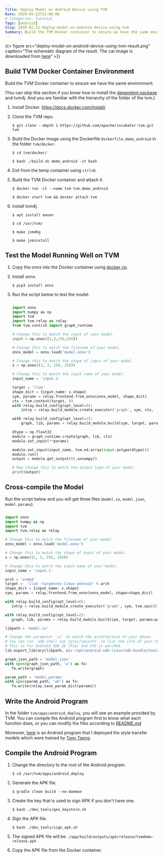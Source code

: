 ```yaml
---
Title: Deploy Model on Android Device using TVM
Date: 2020-02-22T21:00:00
# Categories: Tutorial
Tags: [android]
Slug: 2020-02-22-deploy-model-on-android-device-using-tvm
Summary: Build the TVM Docker container to ensure we have the same environment.
---
```


{{< figure src="deploy-model-on-android-device-using-tvm-result.png" caption="The schematic diagram of the result. The cat image is downloaded from [here](https://raw.githubusercontent.com/dmlc/mxnet.js/master/data/cat.png?raw=true)" >}}

## Build TVM Docker Container Environment

Build the TVM Docker container to ensure we have the same environment.

(You can skip this section if you know how to install the
[dependent package](https://github.com/apache/incubator-tvm/blob/master/docker/Dockerfile.demo_android)
and tvm4j. And you are familiar with the hierarchy of the folder of the tvm.)

1. Install Docker. https://docs.docker.com/install/

2. Clone the TVM repo.

   `$ git clone --depth 1 https://github.com/apache/incubator-tvm.git tvm`

3. Build the Docker image using the Dockerfile ``Dockerfile.demo_android`` in
   the folder ``tvm/docker``.

   `$ cd tvm/docker/`

   `$ bash ./build.sh demo_android -it bash`

4. Exit from the temp container using ``ctrl+D``.

5. Build the TVM Docker container and attach it.

   `$ docker run -it --name tvm tvm.demo_android`

   `$ docker start tvm && docker attach tvm`

6. Install tvm4j.

   `$ apt install maven`

   `$ cd /usr/tvm/`

   `$ make jvmdkg`

   `$ make jvminstall`

## Test the Model Running Well on TVM

1. Copy the onnx into the Docker container using
   [docker cp](https://docs.docker.com/engine/reference/commandline/cp/).

2. Install onnx.

   `$ pip3 install onnx`

3. Run the script below to test the model.

   ```python

   import onnx
   import numpy as np
   import tvm
   import tvm.relay as relay
   from tvm.contrib import graph_runtime

   # Change this to match the input of your model.
   input = np.ones([1,3,256,256])

   # Change this to match the filename of your model.
   onnx_model = onnx.load('model.onnx')

   # Change this to match the shape of input of your model.
   x = np.ones((1, 3, 256, 256))

   # Change this to match the input name of your model.
   input_name = 'input.1'

   target = 'llvm'
   shape_dict = {input_name: x.shape}
   sym, params = relay.frontend.from_onnx(onnx_model, shape_dict)
   ctx = tvm.context(target, 0)
   with relay.build_config(opt_level=0):
       intrp = relay.build_module.create_executor('graph', sym, ctx,  target)

   with relay.build_config(opt_level=2):
       graph, lib, params = relay.build_module.build(sym, target, params=params)

   dtype = np.float32
   module = graph_runtime.create(graph, lib, ctx)
   module.set_input(**params)

   module.set_input(input_name, tvm.nd.array(input.astype(dtype)))
   module.run()
   output = module.get_output(0).asnumpy()

   # May change this to match the output type of your model.
   print(output)
   ```

## Cross-compile the Model

Run the script below and you will get three files
(``model.so``, ``model.json``, ``model.params``).

   ```python

   import onnx
   import numpy as np
   import tvm
   import tvm.relay as relay

   # Change this to match the filename of your model.
   onnx_model = onnx.load('model.onnx')

   # Change this to match the shape of input of your model.
   x = np.ones((1, 3, 256, 256))

   # Change this to match the input name of your model.
   input_name = 'input.1'

   arch = 'arm64'
   target =  'llvm -target=%s-linux-android' % arch
   shape_dict = {input_name: x.shape}
   sym, params = relay.frontend.from_onnx(onnx_model, shape=shape_dict)

   with relay.build_config(opt_level=0):
      intrp = relay.build_module.create_executor('graph', sym, tvm.cpu(0), target)

   with relay.build_config(opt_level=2):
      graph, lib, params = relay.build_module.build(sym, target, params=params)

   libpath = 'model.so'

   # Change the parameter `cc` to match the architecture of your phone.
   # You can run `adb shell cat /proc/cpuinfo` to list the info of your CPU.
   # This is for Android SDK 28 (Pie) and CPU is aarch64.
   lib.export_library(libpath, cc='/opt/android-sdk-linux/ndk-bundle/toolchains/llvm/prebuilt/linux-x86_64/bin/aarch64-linux-android28-clang')

   graph_json_path = 'model.json'
   with open(graph_json_path, 'w') as fo:
      fo.write(graph)

   param_path = 'model.params'
   with open(param_path, 'wb') as fo:
      fo.write(relay.save_param_dict(params))
   ```


## Write the Android Program

In the folder ``tvm/apps/android_deploy``, you will see an example provided by
TVM. You can compile the Android program first to know what each function does, or you can modify the files according to
[README.md](https://github.com/apache/incubator-tvm/blob/master/apps/android_deploy/README.md)

Moreover, [here](https://github.com/hankhjliao/deploy-style-transfer-on-android)
is an Android program that I deployed the style transfer models which were
trained by [Tony Tseng](https://github.com/Tony-Tseng).

## Compile the Android Program

1. Change the directory to the root of the Android program.

   `$ cd /usr/tvm/apps/android_deploy`

2. Generate the APK file.

   `$ gradle clean build --no-daemon`

3. Create the key that is used to sign APK if you don't have one.

   `$ bash ./dev_tools/gen_keystore.sh`

4. Sign the APK file.

   `$ bash ./dev_tools/sign_apk.sh`

5. The signed APK file will be
   ``./app/build/outputs/apk/release/tvmdemo-release.apk``

6. Copy the APK file from the Docker container.
